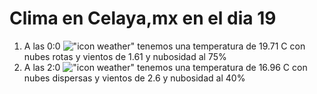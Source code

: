 # Clima en Celaya,mx en el dia 19

1. A las 0:0 !["icon weather"](http://openweathermap.org/img/w/04n.png) tenemos una temperatura de 19.71 C con nubes rotas y  vientos de 1.61 y nubosidad al 75%
1. A las 2:0 !["icon weather"](http://openweathermap.org/img/w/03n.png) tenemos una temperatura de 16.96 C con nubes dispersas y  vientos de 2.6 y nubosidad al 40%
